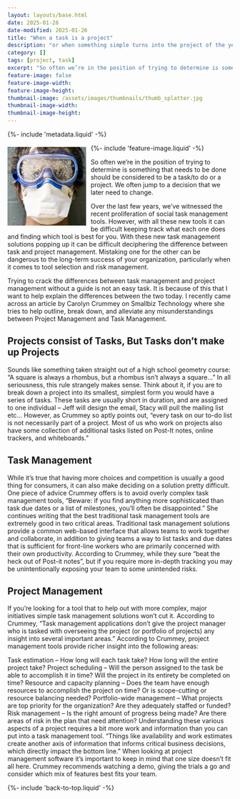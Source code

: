 ```yaml
---
layout: layouts/base.html
date: 2025-01-26
date-modified: 2025-01-26
title: "When a task is a project"
description: "or when something simple turns into the project of the year"
category: []
tags: [project, task]
excerpt: "So often we’re in the position of trying to determine is something that needs to be done should be considered to be a task/to do or  a project.  We often jump to a decision that we later need to change."
feature-image: false
feature-image-width: 
feature-image-height: 
thumbnail-image: /assets/images/thumbnails/thumb_splatter.jpg
thumbnail-image-width: 
thumbnail-image-height:
---
```


{%- include 'metadata.liquid' -%}

   <img src="/assets/images/thumbnails/thumb_splatter.jpg" style="margin-right: 10px; margin-top: 6px; float: left;" class="border rounded" width="35%">


{%- include 'feature-image.liquid' -%}


So often we’re in the position of trying to determine is something that needs to be done should be considered to be a task/to do or  a project.  We often jump to a decision that we later need to change.

Over the last few years, we’ve witnessed the recent proliferation of social task management tools. However, with all these new tools it can be difficult keeping track what each one does and finding which tool is best for you. With these new task management solutions popping up it can be difficult deciphering the difference between task and project management. Mistaking one for the other can be dangerous to the long-term success of your organization, particularly when it comes to tool selection and risk management.

Trying to crack the differences between task management and project management without a guide is not an easy task. It is because of this that I want to help explain the differences between the two today. I recently came across an article by Carolyn Crummey on Smallbiz Technology where she tries to help outline, break down, and alleviate any misunderstandings between Project Management and Task Management.

## Projects consist of Tasks, But Tasks don’t make up Projects ##

Sounds like something taken straight out of a high school geometry course: “A square is always a rhombus, but a rhombus isn’t always a square…” In all seriousness, this rule strangely makes sense. Think about it, if you are to break down a project into its smallest, simplest form you would have a series of tasks. These tasks are usually short in duration, and are assigned to one individual – Jeff will design the email, Stacy will pull the mailing list etc… However, as Crummey so aptly points out, “every task on our to-do list is not necessarily part of a project. Most of us who work on projects also have some collection of additional tasks listed on Post-It notes, online trackers, and whiteboards.”

## Task Management ##
While it’s true that having more choices and competition is usually a good thing for consumers, it can also make deciding on a solution pretty difficult. One piece of advice Crummey offers is to avoid overly complex task management tools, “Beware: if you find anything more sophisticated than task due dates or a list of milestones, you’ll often be disappointed.”  She continues writing that the best traditional task management tools are extremely good in two critical areas. Traditional task management solutions provide a common web-based interface that allows teams to work together and collaborate, in addition to giving teams a way to list tasks and due dates that is sufficient for front-line workers who are primarily concerned with their own productivity. According to Crummey, while they sure “beat the heck out of Post-it notes”, but if you require more in-depth tracking you may be unintentionally exposing your team to some unintended risks.

## Project Management ##

If you’re looking for a tool that to help out with more complex, major initiatives simple task management solutions won’t cut it. According to Crummey, “Task management applications don’t give the project manager who is tasked with overseeing the project (or portfolio of projects) any insight into several important areas.” According to Crummey, project management tools provide richer insight into the following areas:

Task estimation – How long will each task take? How long will the entire project take?
Project scheduling – Will the person assigned to the task be able to accomplish it in time? Will the project in its entirety be completed on time?
Resource and capacity planning – Does the team have enough resources to accomplish the project on time? Or is scope-cutting or resource balancing needed?
Portfolio-wide management – What projects are top priority for the organization? Are they adequately staffed or funded?
Risk management – Is the right amount of progress being made? Are there areas of risk in the plan that need attention?
Understanding these various aspects of a project requires a bit more work and information than you can put into a task management tool. “Things like availability and work estimates create another axis of information that informs critical business decisions, which directly impact the bottom line.” When looking at project management software it’s important to keep in mind that one size doesn’t fit all here. Crummey recommends watching a demo, giving the trials a go and consider which mix of features best fits your team.


{%- include 'back-to-top.liquid' -%}
